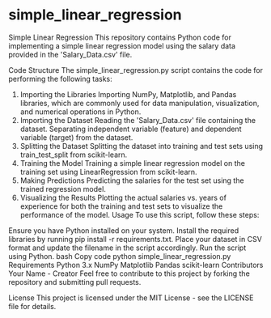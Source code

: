 # simple_linear_regression

Simple Linear Regression
This repository contains Python code for implementing a simple linear regression model using the salary data provided in the 'Salary_Data.csv' file.

Code Structure
The simple_linear_regression.py script contains the code for performing the following tasks:

1. Importing the Libraries
Importing NumPy, Matplotlib, and Pandas libraries, which are commonly used for data manipulation, visualization, and numerical operations in Python.
2. Importing the Dataset
Reading the 'Salary_Data.csv' file containing the dataset.
Separating independent variable (feature) and dependent variable (target) from the dataset.
3. Splitting the Dataset
Splitting the dataset into training and test sets using train_test_split from scikit-learn.
4. Training the Model
Training a simple linear regression model on the training set using LinearRegression from scikit-learn.
5. Making Predictions
Predicting the salaries for the test set using the trained regression model.
6. Visualizing the Results
Plotting the actual salaries vs. years of experience for both the training and test sets to visualize the performance of the model.
Usage
To use this script, follow these steps:

Ensure you have Python installed on your system.
Install the required libraries by running pip install -r requirements.txt.
Place your dataset in CSV format and update the filename in the script accordingly.
Run the script using Python.
bash
Copy code
python simple_linear_regression.py
Requirements
Python 3.x
NumPy
Matplotlib
Pandas
scikit-learn
Contributors
Your Name - Creator
Feel free to contribute to this project by forking the repository and submitting pull requests.

License
This project is licensed under the MIT License - see the LICENSE file for details.
